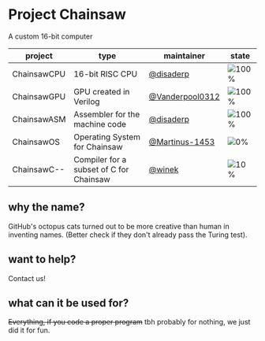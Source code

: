 # Project Chainsaw

A custom 16-bit computer

|project|type|maintainer|state|
|---|---|---|---|
|ChainsawCPU|16-bit RISC CPU|[@disaderp](https://github.com/disaderp)|![100%](https://img.shields.io/badge/completion-100%-25brightgreen.svg)|
|ChainsawGPU|GPU created in Verilog|[@Vanderpool0312](https://github.com/Vanderpool0312)|![100%](https://img.shields.io/badge/completion-100%-25brightgreen.svg)|
|ChainsawASM|Assembler for the machine code|[@disaderp](https://github.com/disaderp)|![100%](https://img.shields.io/badge/completion-100%-25brightgreen.svg)|
|ChainsawOS|Operating System for Chainsaw|[@Martinus-1453](https://github.com/Martinus-1453)|![0%](https://img.shields.io/badge/completion-0%-25red.svg)|
|ChainsawC--|Compiler for a subset of C for Chainsaw|[@winek](https://github.com/winek)|![10%](https://img.shields.io/badge/completion-0%-25red.svg)|

## why the name?

GitHub's octopus cats turned out to be more creative than human in inventing names. (Better check if they don't already pass the Turing test).

## want to help?

Contact us!

## what can it be used for?

~~Everything, if you code a proper program~~ tbh probably for nothing, we just did it for fun.

